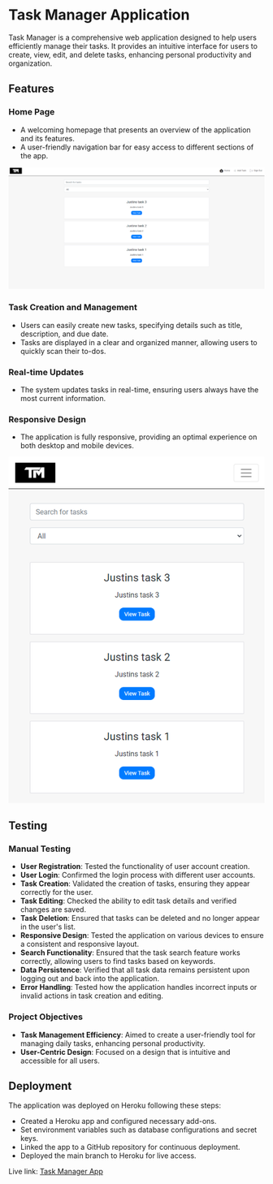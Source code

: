 # Task Manager Application

Task Manager is a comprehensive web application designed to help users efficiently manage their tasks. It provides an intuitive interface for users to create, view, edit, and delete tasks, enhancing personal productivity and organization.

## Features

### Home Page

- A welcoming homepage that presents an overview of the application and its features.
- A user-friendly navigation bar for easy access to different sections of the app.

![](media/readme_images/home-page.png)

### Task Creation and Management

- Users can easily create new tasks, specifying details such as title, description, and due date.
- Tasks are displayed in a clear and organized manner, allowing users to quickly scan their to-dos.

### Real-time Updates

- The system updates tasks in real-time, ensuring users always have the most current information.


### Responsive Design

- The application is fully responsive, providing an optimal experience on both desktop and mobile devices.

![](media/readme_images/responsive.png)

## Testing

### Manual Testing

- **User Registration**: Tested the functionality of user account creation.
- **User Login**: Confirmed the login process with different user accounts.
- **Task Creation**: Validated the creation of tasks, ensuring they appear correctly for the user.
- **Task Editing**: Checked the ability to edit task details and verified changes are saved.
- **Task Deletion**: Ensured that tasks can be deleted and no longer appear in the user's list.
- **Responsive Design**: Tested the application on various devices to ensure a consistent and responsive layout.
- **Search Functionality**: Ensured that the task search feature works correctly, allowing users to find tasks based on keywords.
- **Data Persistence**: Verified that all task data remains persistent upon logging out and back into the application.
- **Error Handling**: Tested how the application handles incorrect inputs or invalid actions in task creation and editing.


### Project Objectives

- **Task Management Efficiency**: Aimed to create a user-friendly tool for managing daily tasks, enhancing personal productivity.
- **User-Centric Design**: Focused on a design that is intuitive and accessible for all users.


## Deployment

The application was deployed on Heroku following these steps:

- Created a Heroku app and configured necessary add-ons.
- Set environment variables such as database configurations and secret keys.
- Linked the app to a GitHub repository for continuous deployment.
- Deployed the main branch to Heroku for live access.

Live link: [Task Manager App](https://task-man-cec7dd2494da.herokuapp.com/)

